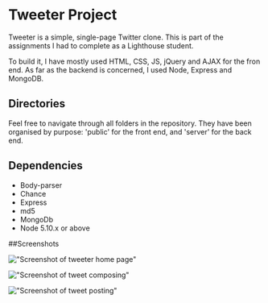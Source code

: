 # Tweeter Project

Tweeter is a simple, single-page Twitter clone. This is part of the assignments I had to complete as a Lighthouse student.

To build it, I have mostly used HTML, CSS, JS, jQuery and AJAX for the fron end. As far as the backend is concerned, I used Node, Express and MongoDB.

## Directories
Feel free to navigate through all folders in the repository. They have been organised by purpose: 'public' for the front end, and 'server' for the back end.

## Dependencies
- Body-parser
- Chance
- Express
- md5
- MongoDb
- Node 5.10.x or above

##Screenshots

!["Screenshot of tweeter home page"](https://github.com/steveabouem/Tweeter-resubmission/blob/master/docs/home.png?raw=true)

!["Screenshot of tweet composing"](https://github.com/steveabouem/tweeter/blob/Tweeter-resubmission/docs/composing.png?raw=true)

!["Screenshot of tweet posting"](https://github.com/steveabouem/Tweeter-resubmission/blob/master/docs/posted.png?raw=true)